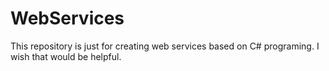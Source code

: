 # WebServices
This repository is just for creating web services based on C# programing.
I wish that would be helpful.
